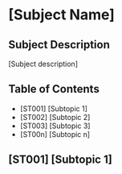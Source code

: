 # [Subject Name]

## Subject Description
[Subject description]

## Table of Contents
* [ST001] [Subtopic 1] 
* [ST002] [Subtopic 2] 
* [ST003] [Subtopic 3] 
* [ST00n] [Subtopic n] 

## [ST001] [Subtopic 1] 
